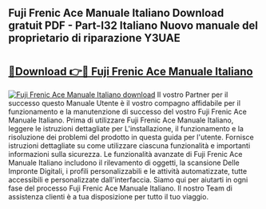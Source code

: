 ## Fuji Frenic Ace Manuale Italiano Download gratuit PDF - Part-I32 Italiano Nuovo manuale del proprietario di riparazione Y3UAE

# <h2><a href="http://dfeuuy0.blite.top/?on=Fuji+Frenic+Ace+Manuale+Italiano">🔗Download 👉🔴 Fuji Frenic Ace Manuale Italiano</a></h2>

[![Fuji Frenic Ace Manuale Italiano download](https://i.imgur.com/lujVjoI.png)](http://dfeuuy0.blite.top/?on=Fuji+Frenic+Ace+Manuale+Italiano)
Il vostro Partner per il successo questo Manuale Utente è il vostro compagno affidabile per il funzionamento e la manutenzione di successo del vostro Fuji Frenic Ace Manuale Italiano. Prima di utilizzare Fuji Frenic Ace Manuale Italiano, leggere le istruzioni dettagliate per L'installazione, il funzionamento e la risoluzione dei problemi del prodotto in questa guida per l'utente. Fornisce istruzioni dettagliate su come utilizzare ciascuna funzionalità e importanti informazioni sulla sicurezza. Le funzionalità avanzate di Fuji Frenic Ace Manuale Italiano includono il rilevamento di oggetti, la scansione Delle Impronte Digitali, i profili personalizzabili e le attività automatizzate, tutte accessibili e personalizzate dall'interfaccia. Siamo qui per aiutarti in ogni fase del processo Fuji Frenic Ace Manuale Italiano. Il nostro Team di assistenza clienti è a tua disposizione per tutto il tuo viaggio.
